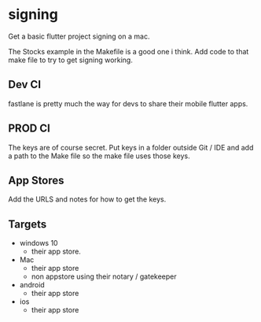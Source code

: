 # signing

Get a basic flutter project signing on a mac.

The Stocks example in the Makefile is a good one i think.
Add code to that make file to try to get signing working.

## Dev CI

fastlane is pretty much the way for devs to share their mobile flutter apps.

## PROD CI

The keys are of course secret.
Put keys in a folder outside Git / IDE and add a path to the Make file so the make file uses those keys.


## App Stores

Add the URLS and notes for how to get the keys.

## Targets

- windows 10
	- their app store.
- Mac 
	- their app store
	- non appstore using their notary / gatekeeper
- android
	- their app store
- ios
	- their app store
